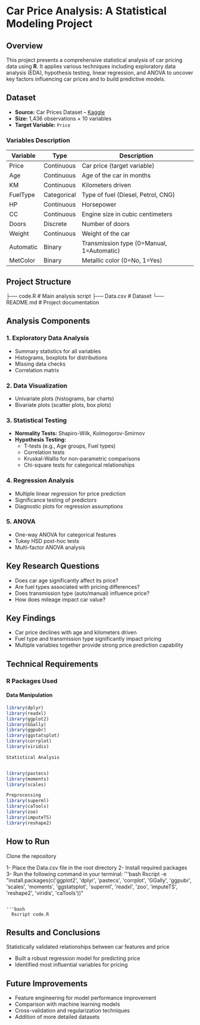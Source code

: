 # Car Price Analysis: A Statistical Modeling Project

## Overview
This project presents a comprehensive statistical analysis of car pricing data using **R**. It applies various techniques including exploratory data analysis (EDA), hypothesis testing, linear regression, and ANOVA to uncover key factors influencing car prices and to build predictive models.

## Dataset
- **Source:** Car Prices Dataset – [Kaggle](https://www.kaggle.com/)
- **Size:** 1,436 observations × 10 variables  
- **Target Variable:** `Price`

### Variables Description

| Variable   | Type       | Description                                      |
|------------|------------|--------------------------------------------------|
| Price      | Continuous | Car price (target variable)                     |
| Age        | Continuous | Age of the car in months                        |
| KM         | Continuous | Kilometers driven                               |
| FuelType   | Categorical| Type of fuel (Diesel, Petrol, CNG)              |
| HP         | Continuous | Horsepower                                      |
| CC         | Continuous | Engine size in cubic centimeters                |
| Doors      | Discrete   | Number of doors                                 |
| Weight     | Continuous | Weight of the car                               |
| Automatic  | Binary     | Transmission type (0=Manual, 1=Automatic)       |
| MetColor   | Binary     | Metallic color (0=No, 1=Yes)                    |

## Project Structure
├── code.R # Main analysis script
├── Data.csv # Dataset
└── README.md # Project documentation



## Analysis Components

### 1. Exploratory Data Analysis
- Summary statistics for all variables  
- Histograms, boxplots for distributions  
- Missing data checks  
- Correlation matrix  

### 2. Data Visualization
- Univariate plots (histograms, bar charts)  
- Bivariate plots (scatter plots, box plots)  

### 3. Statistical Testing
- **Normality Tests:** Shapiro-Wilk, Kolmogorov-Smirnov  
- **Hypothesis Testing:**
  - T-tests (e.g., Age groups, Fuel types)
  - Correlation tests  
  - Kruskal-Wallis for non-parametric comparisons  
  - Chi-square tests for categorical relationships  

### 4. Regression Analysis
- Multiple linear regression for price prediction  
- Significance testing of predictors  
- Diagnostic plots for regression assumptions  

### 5. ANOVA
- One-way ANOVA for categorical features  
- Tukey HSD post-hoc tests  
- Multi-factor ANOVA analysis  

## Key Research Questions
- Does car age significantly affect its price?  
- Are fuel types associated with pricing differences?  
- Does transmission type (auto/manual) influence price?  
- How does mileage impact car value?

## Key Findings
- Car price declines with age and kilometers driven  
- Fuel type and transmission type significantly impact pricing  
- Multiple variables together provide strong price prediction capability  

## Technical Requirements

### R Packages Used

#### Data Manipulation
```r
library(dplyr)
library(readxl)
library(ggplot2)
library(GGally)
library(ggpubr)
library(ggstatsplot)
library(corrplot)
library(viridis)
```

```r
Statistical Analysis


library(pastecs)
library(moments)
library(scales)
```

```r
Preprocessing
library(superml)
library(caTools)
library(zoo)
library(imputeTS)
library(reshape2)
```
## How to Run
Clone the repository

1- Place the Data.csv file in the root directory
2- Install required packages
3- Run the following command in your terminal:
'''bash
    Rscript -e "install.packages(c('ggplot2', 'dplyr', 'pastecs', 'corrplot', 'GGally', 'ggpubr', 'scales', 'moments', 'ggstatsplot', 'superml', 'readxl', 'zoo', 'imputeTS', 'reshape2', 'viridis', 'caTools'))"

  ```

'''bash
    Rscript code.R
```

## Results and Conclusions

Statistically validated relationships between car features and price
* Built a robust regression model for predicting price
* Identified most influential variables for pricing

## Future Improvements
* Feature engineering for model performance improvement
* Comparison with machine learning models
* Cross-validation and regularization techniques
* Addition of more detailed datasets
